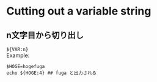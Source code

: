 # Cutting out a variable string  
## n文字目から切り出し  
`${VAR:n}`  
Example:
```  
$HOGE=hogefuga  
echo ${HOGE:4} ## fuga と出力される
```  
